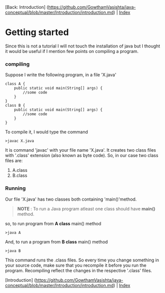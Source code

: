 [Back: Introduction] (https://github.com/GowthamVasishta/java-conceptual/blob/master/Introduction/introduction.md) | [Index](https://github.com/GowthamVasishta/java-conceptual/tree/master/Introduction)
# Getting started
Since this is not a tutorial I will not touch the installation of java but I thought it would be useful if I mention few points on compiling a program.

### compiling
Suppose I write the following program, in a file 'X.java'

    class A {
	    public static void main(String[] args) {
		    //some code
		}
	}
	class B {
		public static void main(String[] args) {
			//some code
		}
	}
To compile it, I would type the command 

    >javac X.java
It is command 'javac' with your file name 'X.java'. It creates two class files with '.class' extension (also known as byte code). So, in our case two class files are:

 1. A.class
 2. B.class

### Running 
Our file 'X.java' has two classes both containing 'main()'method.
> **NOTE** : To run a Java program atleast one class should have **main()** method.

so, to run program from **A class** main() method

    >java A
And, to run a program from **B class** main() method

    >java B
This command runs the .class files. So every time you change something in your source code, make sure that you recompile it before you run the program. Recompiling reflect the changes in the respective '.class' files.
 
[Introduction] (https://github.com/GowthamVasishta/java-conceptual/blob/master/Introduction/introduction.md) | [Index](https://github.com/GowthamVasishta/java-conceptual/tree/master/Introduction)
